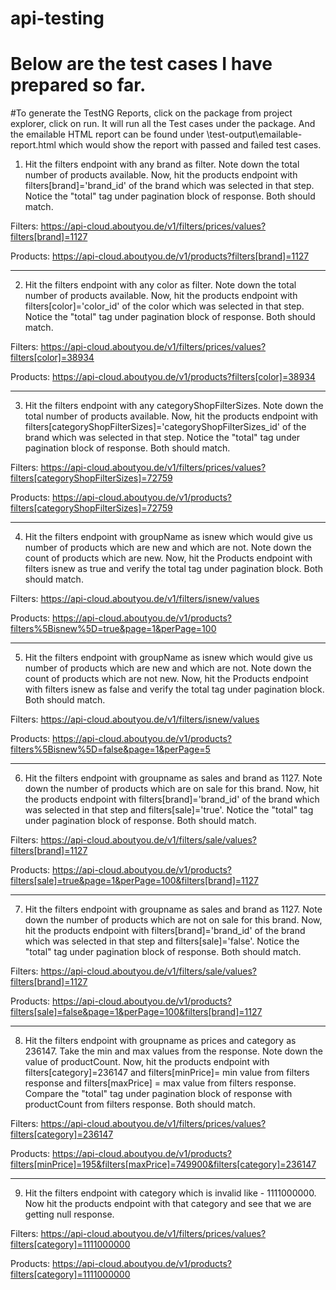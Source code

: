 # api-testing
# Below are the test cases I have prepared so far.
#To generate the TestNG Reports, click on the package from project explorer, click on run. It will run all the Test cases under the package. And the emailable HTML report can be found under \test-output\emailable-report.html which would show the report with passed and failed test cases.


1. Hit the filters endpoint with any brand as filter. Note down the total number of products available.
Now, hit the products endpoint with filters[brand]='brand_id' of the brand which was selected in that step. Notice the "total" tag under pagination block of response. Both should match.

Filters:
https://api-cloud.aboutyou.de/v1/filters/prices/values?filters[brand]=1127

Products:
https://api-cloud.aboutyou.de/v1/products?filters[brand]=1127

----------------------------------------------------------------------------------------------------------------------------------------------------------------------------------------------------------

2. Hit the filters endpoint with any color as filter. Note down the total number of products available.
   Now, hit the products endpoint with filters[color]='color_id' of the color which was selected in that step. Notice the "total" tag under pagination block of response. Both should match.

Filters:
https://api-cloud.aboutyou.de/v1/filters/prices/values?filters[color]=38934

Products:
https://api-cloud.aboutyou.de/v1/products?filters[color]=38934

----------------------------------------------------------------------------------------------------------------------------------------------------------------------------------------------------------

3. Hit the filters endpoint with any categoryShopFilterSizes. Note down the total number of products available.
Now, hit the products endpoint with filters[categoryShopFilterSizes]='categoryShopFilterSizes_id' of the brand which was selected in that step. Notice the "total" tag under pagination block of response. Both should match.

Filters:
https://api-cloud.aboutyou.de/v1/filters/prices/values?filters[categoryShopFilterSizes]=72759

Products:
https://api-cloud.aboutyou.de/v1/products?filters[categoryShopFilterSizes]=72759


----------------------------------------------------------------------------------------------------------------------------------------------------------------------------------------------------------

4. Hit the filters endpoint with groupName as isnew which would give us number of products which are new and which are not. Note down the count of products which are new. Now, hit the Products endpoint with filters isnew as true and verify the total tag under pagination block. Both should match.

Filters:
https://api-cloud.aboutyou.de/v1/filters/isnew/values

Products:
https://api-cloud.aboutyou.de/v1/products?filters%5Bisnew%5D=true&page=1&perPage=100

----------------------------------------------------------------------------------------------------------------------------------------------------------------------------------------------------------

5. Hit the filters endpoint with groupName as isnew which would give us number of products which are new and which are not. Note down the count of products which are not new. Now, hit the Products endpoint with filters isnew as false and verify the total tag under pagination block. Both should match.

Filters:
https://api-cloud.aboutyou.de/v1/filters/isnew/values

Products:
https://api-cloud.aboutyou.de/v1/products?filters%5Bisnew%5D=false&page=1&perPage=5

----------------------------------------------------------------------------------------------------------------------------------------------------------------------------------------------------------

6.  Hit the filters endpoint with groupname as sales and brand as 1127. Note down the number of products which are on sale for this brand.
    Now, hit the products endpoint with filters[brand]='brand_id' of the brand which was selected in that step and filters[sale]='true'. Notice the "total" tag under pagination block of response. Both should match.

Filters:
https://api-cloud.aboutyou.de/v1/filters/sale/values?filters[brand]=1127

Products:
https://api-cloud.aboutyou.de/v1/products?filters[sale]=true&page=1&perPage=100&filters[brand]=1127

----------------------------------------------------------------------------------------------------------------------------------------------------------------------------------------------------------

7.  Hit the filters endpoint with groupname as sales and brand as 1127. Note down the number of products which are not on sale for this brand.
    Now, hit the products endpoint with filters[brand]='brand_id' of the brand which was selected in that step and filters[sale]='false'. Notice the "total" tag under pagination block of response. Both should match.


Filters:
https://api-cloud.aboutyou.de/v1/filters/sale/values?filters[brand]=1127

Products:
https://api-cloud.aboutyou.de/v1/products?filters[sale]=false&page=1&perPage=100&filters[brand]=1127

----------------------------------------------------------------------------------------------------------------------------------------------------------------------------------------------------------

8. Hit the filters endpoint with groupname as prices and category as 236147. Take the min and max values from the response. Note down the value of productCount. Now, hit the products endpoint with filters[category]=236147 and filters[minPrice]= min value from filters response and filters[maxPrice] = max value from filters response. Compare the "total" tag under pagination block of response with productCount from filters response. Both should match.

Filters:
https://api-cloud.aboutyou.de/v1/filters/prices/values?filters[category]=236147

Products:
https://api-cloud.aboutyou.de/v1/products?filters[minPrice]=195&filters[maxPrice]=749900&filters[category]=236147

----------------------------------------------------------------------------------------------------------------------------------------------------------------------------------------------------------

9. Hit the filters endpoint with category which is invalid like - 1111000000. Now hit the products endpoint with that category and see that we are getting null response.

Filters:
https://api-cloud.aboutyou.de/v1/filters/prices/values?filters[category]=1111000000

Products:
https://api-cloud.aboutyou.de/v1/products?filters[category]=1111000000


